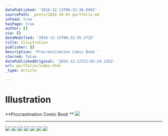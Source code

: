 ```yaml
---
datePublished: '2016-12-13T00:31:36.694Z'
sourcePath: _posts/2016-10-01-portfolio.md
inFeed: true
hasPage: true
author: []
via: {}
dateModified: '2016-12-13T00:31:35.272Z'
title: Illustration
publisher: {}
description: 'Procrastination Comic Book '
starred: false
datePublishedOriginal: '2016-12-12T22:01:24.226Z'
url: portfolio/index.html
_type: Article

---
```

# Illustration

**Procrastination Comic Book **
![](https://the-grid-user-content.s3-us-west-2.amazonaws.com/ee610437-244b-48e8-adf5-20637243b3ee.gif)

---

![](https://the-grid-user-content.s3-us-west-2.amazonaws.com/174993aa-aa45-4b26-a20d-3670121bc51c.jpg)
![](https://the-grid-user-content.s3-us-west-2.amazonaws.com/8e0e5c21-4250-4da3-bb33-8eb7e31d0a8b.jpg)
![](https://the-grid-user-content.s3-us-west-2.amazonaws.com/a1ebf9ee-64a8-49bf-9a5e-cf2bae29d39b.jpg)
![](https://the-grid-user-content.s3-us-west-2.amazonaws.com/ec93eb6f-e736-403b-8141-b842f8d60e48.jpg)
![](https://the-grid-user-content.s3-us-west-2.amazonaws.com/4579348c-3919-4760-b8b1-f9c9e7896c0a.jpg)
![](https://the-grid-user-content.s3-us-west-2.amazonaws.com/21f38251-9ef4-456b-a8a9-28e35fce87da.jpg)
![](https://the-grid-user-content.s3-us-west-2.amazonaws.com/207f7e6e-023a-4faf-869a-9c05c4dd7ca9.jpg)
